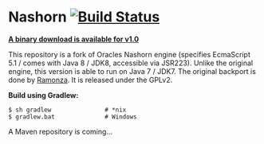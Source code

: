 Nashorn [![Build Status](https://travis-ci.org/exstar/nashorn.svg?branch=master)](https://travis-ci.org/exstar/nashorn)
=======

<b><a href="https://github.com/exstar/nashorn/releases/tag/v1.0">A binary download is available for v1.0</a></b>

This repository is a fork of Oracles Nashorn engine (specifies EcmaScript 5.1 / comes with Java 8 / JDK8, accessible via JSR223). Unlike the original engine, this version is able to run on Java 7 / JDK7. The original backport is done by <a href="https://bitbucket.org/ramonza/nashorn-backport">Ramonza</a>. It is released under the GPLv2.

<b>Build using Gradlew:</b>

    $ sh gradlew               # *nix
    $ gradlew.bat              # Windows

A Maven repository is coming...
